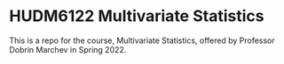 # HUDM6122 Multivariate Statistics
This is a repo for the course, Multivariate Statistics, offered by Professor Dobrin Marchev in Spring 2022.

